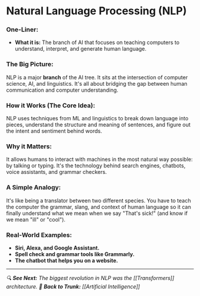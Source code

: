 # Natural Language Processing (NLP)

### One-Liner:
*   **What it is:** The branch of AI that focuses on teaching computers to understand, interpret, and generate human language.

### The Big Picture:
NLP is a major **branch** of the AI tree. It sits at the intersection of computer science, AI, and linguistics. It's all about bridging the gap between human communication and computer understanding.

### How it Works (The Core Idea):
NLP uses techniques from ML and linguistics to break down language into pieces, understand the structure and meaning of sentences, and figure out the intent and sentiment behind words.

### Why it Matters:
It allows humans to interact with machines in the most natural way possible: by talking or typing. It's the technology behind search engines, chatbots, voice assistants, and grammar checkers.

### A Simple Analogy:
It's like being a translator between two different species. You have to teach the computer the grammar, slang, and context of human language so it can finally understand what we mean when we say "That's sick!" (and know if we mean "ill" or "cool").

### Real-World Examples:
*   **Siri, Alexa, and Google Assistant.**
*   **Spell check and grammar tools like Grammarly.**
*   **The chatbot that helps you on a website.**

---
*🔍 **See Next:** The biggest revolution in NLP was the [[Transformers]] architecture.*
*🌳 **Back to Trunk:** [[Artificial Intelligence]]*
